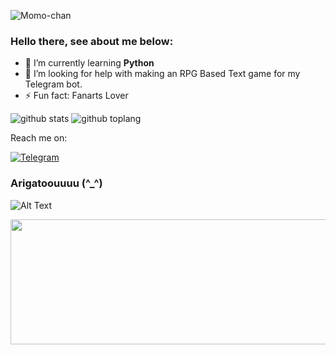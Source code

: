 ![Momo-chan](https://pa1.narvii.com/6099/bc1c421959650c2038fdf789dc93c1faf2fbedf2_hq.gif)

### Hello there, see about me below:

- 🌱 I’m currently learning **Python**
- 🤔 I’m looking for help with making an RPG Based Text game for my Telegram bot.
- ⚡ Fun fact: Fanarts Lover

![github stats](https://github-readme-stats.vercel.app/api?username=rushkii&show_icons=true&theme=tokyonight)
![github toplang](https://github-readme-stats.vercel.app/api/top-langs/?username=rushkii&layout=compact&theme=nightowl)

Reach me on:

<a href="https://t.me/nekoha" target="_blank"><img src="https://img.shields.io/badge/Telegram-3f5ed8.svg?&?style=social&logo=telegram&color=blue" alt="Telegram"></a>

### Arigatoouuuu (^_^)
![Alt Text](https://64.media.tumblr.com/59fecf45d53e0262082dfae131ad71aa/tumblr_mk8tt6RUkA1rvrw2eo1_r1_400.gif)

<p align="center">
  <img width="600" height="200" src="https://pa1.narvii.com/6099/bc1c421959650c2038fdf789dc93c1faf2fbedf2_hq.gif">
</p>
